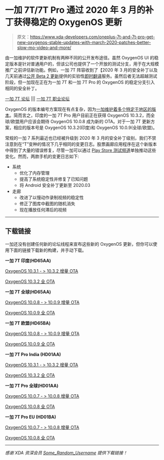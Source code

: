 # 一加 7T/7T Pro 通过 2020 年 3 月的补丁获得稳定的 OxygenOS 更新

> 原文：<https://www.xda-developers.com/oneplus-7t-and-7t-pro-get-new-oxygenos-stable-updates-with-march-2020-patches-better-slow-mo-video-and-more/>

由一加维护的软件更新机制有两种不同的公开发布途径。虽然 OxygenOS UI 的稳定版本是针对普通用户的，但该公司也提供了一个开放的测试分支，用于在大规模推广之前评估新功能。例如，一加 7T 阵容收到了【2020 年 3 月的安全补丁以及几天前通过[公开 Beta 2 更新](https://www.xda-developers.com/oneplus-7-pro-oxygen-os-open-beta-11-oneplus-7t-beta-2/)提供的实验性[即时翻译](https://www.xda-developers.com/oneplus-instant-translation-oxygenos-oneplus-7/)服务。虽然后者无法超越测试阶段，但一加现在正在为一加 7T 和一加 7T Pro 的 OxygenOS 的稳定分支引入相同的安全补丁。

[一加 7T 论坛](https://forum.xda-developers.com/oneplus-7t) ||| [一加 7T 职业论坛](https://forum.xda-developers.com/7t-pro)

OxygenOS 的版本编号方案现在有点复杂，因为[一加维护着多个特定于地区的版本](https://www.xda-developers.com/oneplus-announces-india-specific-features-oxygenos/)。简而言之，印度的一加 7T Pro 用户目前正在获得 OxygenOS 10.3.2，而全球/欧盟用户应该会期待 OxygenOS 10.0.8 成为新的 OTA。对于一加 7T 更新方案，相应的版本号是 OxygenOS 10.3.2(印度)和 OxygenOS 10.0.9(全球/欧盟)。

常规的一加 7 系列最近也已经被升级到 2020 年 3 月的安全补丁级别，我们不禁注意到在“T”变种的情况下几乎相同的变更日志。股票画廊应用程序在这个新版本中得到了大量的错误修复，尽管一加可以通过 [Play Store 测试频道](https://www.xda-developers.com/oneplus-gallery-beta-oxygenos-9/)单独推动这些变化。然而，两款手机的变更日志如下:

*   系统
    *   优化了内存管理
    *   提高了系统稳定性并修复了已知问题
    *   将 Android 安全补丁更新至 2020.03
*   走廊
    *   改进了以慢动作录制视频的稳定性
    *   修正了图库中截图的随机消失
    *   现在播放任何滞后的视频

* * *

## 下载链接

一加还没有创建任何新的论坛线程来宣布这些新的 OxygenOS 更新，但你可以使用下面的链接下载新的构建，并手动下载。

**一加 7T 印度(HD65AA)**

[OxygenOS 10.3.1 - > 10.3.2 增量 OTA](https://otafsg1.h2os.com/patch/amazone2/GLO/OnePlus7TOxygen/OnePlus7TOxygen_14.I.11_GLO_011_2003271951/OnePlus7TOxygen_14.I.11_OTA_010-011_patch_2003271951_a527a.zip)

[OxygenOS 10.3.2 全 OTA](https://otafsg1.h2os.com/patch/amazone2/GLO/OnePlus7TOxygen/OnePlus7TOxygen_14.I.11_GLO_011_2003271951/OnePlus7TOxygen_14.I.11_OTA_011_all_2003271951_e2ad27e004.zip)

**一加 7T 全球(HD65AA)**

[OxygenOS 10.0.8 - > 10.0.9 增量 OTA](https://otafsg1.h2os.com/patch/amazone2/GLO/OnePlus7TOxygen/OnePlus7TOxygen_14.O.11_GLO_011_2003271951/OnePlus7TOxygen_14.O.11_OTA_010-011_patch_2003271951_e27cde59c.zip)

[OxygenOS 10.0.9 全 OTA](https://otafsg1.h2os.com/patch/amazone2/GLO/OnePlus7TOxygen/OnePlus7TOxygen_14.O.11_GLO_011_2003271951/OnePlus7TOxygen_14.O.11_OTA_011_all_2003271951_3cf84b1dee.zip)

**一加 7T 欧盟(HD65BA)**

[OxygenOS 10.0.8 - > 10.0.9 增量 OTA](https://otafsg1.h2os.com/patch/amazone2/GLO/OnePlus7TOxygen/OnePlus7TOxygen_14.E.11_GLO_011_2003271950/OnePlus7TOxygen_14.E.11_OTA_010-011_patch_2003271950_a95c.zip)

[OxygenOS 10.0.9 全 OTA](https://otafsg1.h2os.com/patch/amazone2/GLO/OnePlus7TOxygen/OnePlus7TOxygen_14.E.11_GLO_011_2003271950/OnePlus7TOxygen_14.E.11_OTA_011_all_2003271950_b7c5bfe612.zip)

**一加 7T Pro India (HD01AA)**

[OxygenOS 10.3.1 - > 10.3.2 增量 OTA](https://otafsg1.h2os.com/patch/amazone2/GLO/OnePlus7TProOxygen/OnePlus7TProOxygen_14.I.16_GLO_016_2003271946/OnePlus7TProOxygen_14.I.16_OTA_015-016_patch_2003271946_3b0243220f4a.zip)

[OxygenOS 10.3.2 全 OTA](https://otafsg1.h2os.com/patch/amazone2/GLO/OnePlus7TProOxygen/OnePlus7TProOxygen_14.I.16_GLO_016_2003271946/OnePlus7TProOxygen_14.I.16_OTA_016_all_2003271946_bfeba.zip)

**一加 7T Pro 全球(HD01AA)**

[OxygenOS 10.0.7 - > 10.0.8 增量 OTA](https://otafsg1.h2os.com/patch/amazone2/GLO/OnePlus7TProOxygen/OnePlus7TProOxygen_14.O.16_GLO_016_2003271946/OnePlus7TProOxygen_14.O.16_OTA_015-016_patch_2003271946_22d0f5f.zip)

[OxygenOS 10.0.8 全 OTA](https://otafsg1.h2os.com/patch/amazone2/GLO/OnePlus7TProOxygen/OnePlus7TProOxygen_14.O.16_GLO_016_2003271946/OnePlus7TProOxygen_14.O.16_OTA_016_all_2003271946_40584bc2.zip)

**一加 7T Pro EU (HD01BA)**

[OxygenOS 10.0.7 - > 10.0.8 增量 OTA](https://otafsg1.h2os.com/patch/amazone2/GLO/OnePlus7TProOxygen/OnePlus7TProOxygen_14.E.16_GLO_016_2003271943/OnePlus7TProOxygen_14.E.16_OTA_015-016_patch_2003271943_865762.zip)

[OxygenOS 10.0.8 全 OTA](https://otafsg1.h2os.com/patch/amazone2/GLO/OnePlus7TProOxygen/OnePlus7TProOxygen_14.E.16_GLO_016_2003271943/OnePlus7TProOxygen_14.E.16_OTA_016_all_2003271943_92e58caea7b48.zip)

* * *

*感谢 XDA 资深会员 [Some_Random_Username](https://forum.xda-developers.com/member.php?u=8234677) 提供下载链接！*